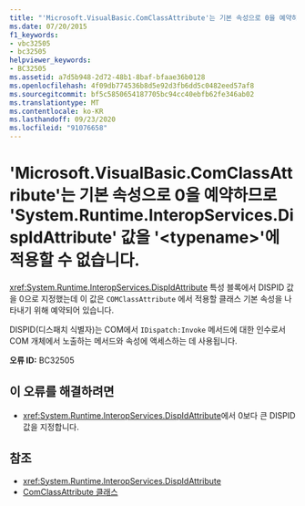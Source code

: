 ```yaml
---
title: "'Microsoft.VisualBasic.ComClassAttribute'는 기본 속성으로 0을 예약하므로 'System.Runtime.InteropServices.DispIdAttribute' 값을 '<typename>'에 적용할 수 없습니다."
ms.date: 07/20/2015
f1_keywords:
- vbc32505
- bc32505
helpviewer_keywords:
- BC32505
ms.assetid: a7d5b948-2d72-48b1-8baf-bfaae36b0128
ms.openlocfilehash: 4f09db774536b8d5e92d3fb6dd5c0482eed57af8
ms.sourcegitcommit: bf5c5850654187705bc94cc40ebfb62fe346ab02
ms.translationtype: MT
ms.contentlocale: ko-KR
ms.lasthandoff: 09/23/2020
ms.locfileid: "91076658"
---
```

# <a name="systemruntimeinteropservicesdispidattribute-value-cannot-be-applied-to-typename-because-microsoftvisualbasiccomclassattribute-reserves-zero-for-the-default-property"></a>'Microsoft.VisualBasic.ComClassAttribute'는 기본 속성으로 0을 예약하므로 'System.Runtime.InteropServices.DispIdAttribute' 값을 '\<typename>'에 적용할 수 없습니다.

<xref:System.Runtime.InteropServices.DispIdAttribute> 특성 블록에서 DISPID 값을 0으로 지정했는데 이 값은 `COMClassAttribute` 에서 적용할 클래스 기본 속성을 나타내기 위해 예약되어 있습니다.  
  
 DISPID(디스패치 식별자)는 COM에서 `IDispatch:Invoke` 메서드에 대한 인수로서 COM 개체에서 노출하는 메서드와 속성에 액세스하는 데 사용됩니다.  
  
 **오류 ID:** BC32505  
  
## <a name="to-correct-this-error"></a>이 오류를 해결하려면  
  
- <xref:System.Runtime.InteropServices.DispIdAttribute>에서 0보다 큰 DISPID 값을 지정합니다.  
  
## <a name="see-also"></a>참조

- <xref:System.Runtime.InteropServices.DispIdAttribute>
- [ComClassAttribute 클래스](xref:Microsoft.VisualBasic.ComClassAttribute)
